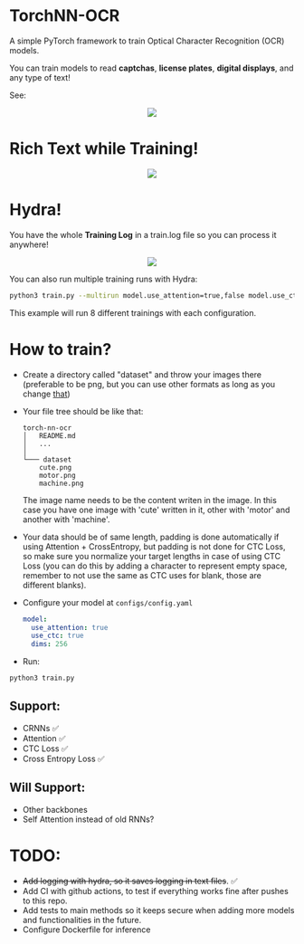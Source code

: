 # TorchNN-OCR

A simple PyTorch framework to train Optical Character Recognition (OCR) models. 

You can train models to read **captchas**, **license plates**, **digital displays**, and any type of text!

See:

<p align="center">
  <img src="https://user-images.githubusercontent.com/56324869/206953640-087d17b1-a0a7-4f99-ad82-d8c93365bd41.png" />
</p>


# Rich Text while Training!

<p align="center">
  <img src="https://user-images.githubusercontent.com/56324869/206952565-1da49dc0-d3ee-4328-8855-19f62aafb435.png" />
</p>

# Hydra!
You have the whole **Training Log** in a train.log file so you can process it anywhere!

<p align="center">
  <img src="https://user-images.githubusercontent.com/56324869/207184241-855019e3-889d-4c2d-ae11-62dd73f62352.png"/>
</p>


You can also run multiple training runs with Hydra:
```sh
python3 train.py --multirun model.use_attention=true,false model.use_ctc=true,false training.num_epochs=50,100
```

This example will run 8 different trainings with each configuration.

# How to train?


- Create a directory called "dataset" and throw your images there (preferable to be png, but you can use other formats as long as you change [that](https://github.com/GabrielDornelles/EchidNet-OCR/blob/5275b1169051763fbb08f583871a28e88c706454/train.py#L56))

- Your file tree should be like that:
    ```
    torch-nn-ocr
    │   README.md
    │   ...  
    │
    └─── dataset
        cute.png
        motor.png
        machine.png
    ```
    The image name needs to be the content writen in the image. In this case you have one image with 'cute' written in it, other with 'motor' and another with 'machine'.

- Your data should be of same length, padding is done automatically if using Attention + CrossEntropy, but padding is not done for CTC Loss, so make sure you normalize your target lengths in case of using CTC Loss (you can do this by adding a character to represent empty space, remember to not use the same as CTC uses for blank, those are different blanks).

- Configure your model at ```configs/config.yaml```
  ```yaml
  model:
    use_attention: true 
    use_ctc: true
    dims: 256
  ```
- Run:
```sh
python3 train.py
```
## Support:

- CRNNs ✅
- Attention ✅
- CTC Loss ✅ 
- Cross Entropy Loss ✅

## Will Support:
- Other backbones
- Self Attention instead of old RNNs?

# TODO:
- ~~Add logging with hydra, so it saves logging in text files~~. ✅
- Add CI with github actions, to test if everything works fine after pushes to this repo.
- Add tests to main methods so it keeps secure when adding more models and functionalities in the future.
- Configure Dockerfile for inference